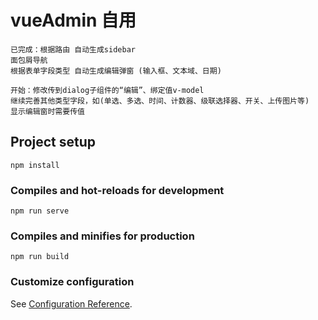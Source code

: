 # vueAdmin 自用
```
已完成：根据路由 自动生成sidebar
面包屑导航
根据表单字段类型 自动生成编辑弹窗 (输入框、文本域、日期)

开始：修改传到dialog子组件的“编辑”、绑定值v-model
继续完善其他类型字段，如(单选、多选、时间、计数器、级联选择器、开关、上传图片等)
显示编辑窗时需要传值
```

## Project setup
```
npm install
```

### Compiles and hot-reloads for development
```
npm run serve
```

### Compiles and minifies for production
```
npm run build
```

### Customize configuration
See [Configuration Reference](https://cli.vuejs.org/config/).
